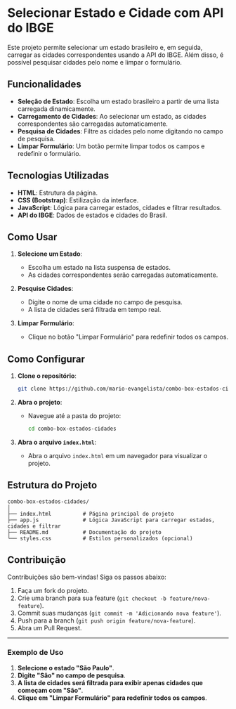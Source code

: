 # Selecionar Estado e Cidade com API do IBGE

Este projeto permite selecionar um estado brasileiro e, em seguida, carregar as cidades correspondentes usando a API do IBGE. Além disso, é possível pesquisar cidades pelo nome e limpar o formulário.

## Funcionalidades

- **Seleção de Estado**: Escolha um estado brasileiro a partir de uma lista carregada dinamicamente.
- **Carregamento de Cidades**: Ao selecionar um estado, as cidades correspondentes são carregadas automaticamente.
- **Pesquisa de Cidades**: Filtre as cidades pelo nome digitando no campo de pesquisa.
- **Limpar Formulário**: Um botão permite limpar todos os campos e redefinir o formulário.

## Tecnologias Utilizadas

- **HTML**: Estrutura da página.
- **CSS (Bootstrap)**: Estilização da interface.
- **JavaScript**: Lógica para carregar estados, cidades e filtrar resultados.
- **API do IBGE**: Dados de estados e cidades do Brasil.

## Como Usar

1. **Selecione um Estado**:
   - Escolha um estado na lista suspensa de estados.
   - As cidades correspondentes serão carregadas automaticamente.

2. **Pesquise Cidades**:
   - Digite o nome de uma cidade no campo de pesquisa.
   - A lista de cidades será filtrada em tempo real.

3. **Limpar Formulário**:
   - Clique no botão "Limpar Formulário" para redefinir todos os campos.

## Como Configurar

1. **Clone o repositório**:
   ```bash
   git clone https://github.com/mario-evangelista/combo-box-estados-cidades.git
   ```

2. **Abra o projeto**:
   - Navegue até a pasta do projeto:
     ```bash
     cd combo-box-estados-cidades
     ```

3. **Abra o arquivo `index.html`**:
   - Abra o arquivo `index.html` em um navegador para visualizar o projeto.

## Estrutura do Projeto

```
combo-box-estados-cidades/
│
├── index.html          # Página principal do projeto
├── app.js              # Lógica JavaScript para carregar estados, cidades e filtrar
├── README.md           # Documentação do projeto
└── styles.css          # Estilos personalizados (opcional)
```

## Contribuição

Contribuições são bem-vindas! Siga os passos abaixo:

1. Faça um fork do projeto.
2. Crie uma branch para sua feature (`git checkout -b feature/nova-feature`).
3. Commit suas mudanças (`git commit -m 'Adicionando nova feature'`).
4. Push para a branch (`git push origin feature/nova-feature`).
5. Abra um Pull Request.

---

### Exemplo de Uso

1. **Selecione o estado "São Paulo"**.
2. **Digite "São" no campo de pesquisa**.
3. **A lista de cidades será filtrada para exibir apenas cidades que começam com "São"**.
4. **Clique em "Limpar Formulário" para redefinir todos os campos**.
